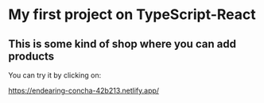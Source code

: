 # My first project on TypeScript-React

## This is some kind of shop where you can add products

You can try it by clicking on:

https://endearing-concha-42b213.netlify.app/

